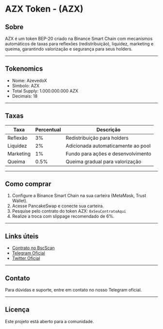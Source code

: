 # AZX Token - (AZX)

## Sobre

AZX é um token BEP-20 criado na Binance Smart Chain com mecanismos automáticos de taxas para reflexões (redistribuição), liquidez, marketing e queima, garantindo valorização e segurança para seus holders.

---

## Tokenomics

- Nome: AzevedoX  
- Símbolo: AZX  
- Total Supply: 1.000.000.000 AZX  
- Decimais: 18  

---

## Taxas

| Taxa         | Percentual | Descrição                                  |
|--------------|------------|--------------------------------------------|
| Reflexão     | 3%         | Redistribuição para holders                 |
| Liquidez     | 2%         | Adicionada automaticamente ao pool          |
| Marketing    | 1%         | Fundo para ações e desenvolvimento           |
| Queima       | 0.5%       | Queima gradual para valorização              |

---

## Como comprar

1. Configure a Binance Smart Chain na sua carteira (MetaMask, Trust Wallet).  
2. Acesse PancakeSwap e conecte sua carteira.  
3. Pesquise pelo contrato do token AZX: `0xSeuContratoAqui`  
4. Realize a troca com slippage recomendado de 6%.

---

## Links úteis

- [Contrato no BscScan](https://bscscan.com/token/0xSeuContratoAqui)  
- [Telegram Oficial](https://t.me/seugrupo)  
- [Twitter Oficial](https://twitter.com/seuprojeto)

---

## Contato

Para dúvidas e suporte, entre em contato no nosso Telegram oficial.

---

## Licença

Este projeto está aberto para a comunidade.  
